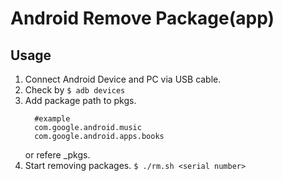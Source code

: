 # Android Remove Package(app)

## Usage

1. Connect Android Device and PC via USB cable.
2. Check <serial number> by `$ adb devices`
3. Add package path to pkgs.
    ```
      #example
      com.google.android.music
      com.google.android.apps.books
    ```
    or refere _pkgs. 
4. Start removing packages.
  `$ ./rm.sh <serial number>`
